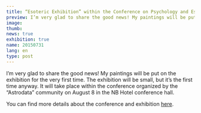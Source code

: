 ```yaml
---
title: “Esoteric Exhibition” within the Conference on Psychology and Esoterics
preview: I’m very glad to share the good news! My paintings will be put on the exhibition for the very first time. The exhibition will be small, but it’s the first time anyway.
image: 
thumb: 
news: true
exhibition: true
name: 20150731
lang: en
type: post
---
```


I’m very glad to share the good news! My paintings will be put on the exhibition for the very first time. The exhibition will be small, but it’s the first time anyway. It will take place within the conference organized by the “Astrodata” community on August 8 in the NB Hotel conference hall. 

You can find more details about the conference and exhibition [here](http://astrodata.pro/arhiv/4642).